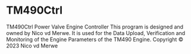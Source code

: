 # TM490Ctrl
TM490Ctrl Power Valve Engine Controller
This program is designed and owned by Nico vd Merwe.
It is used for the Data Upload, Verification and Monitoring of the Engine Parameters of the TM490 Engine.
Copyright © 2023 Nico vd Merwe
